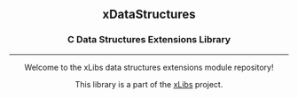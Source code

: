 
<div align="center">

<h2>xDataStructures</h2>
<h3>C Data Structures Extensions Library</h3>

</div>

--- 

<div align="center">

Welcome to the xLibs data structures extensions module
repository!

This library is a part of the [xLibs][] project.

</div>

  [xLibs]: https://github.com/jflopezfernandez/xlibs
  "xLibs Project Repository Home"
